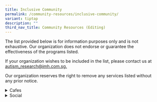 ```yaml
---
title: Inclusive Community
permalink: /community-resources/inclusive-community/
variant: tiptap
description: ""
third_nav_title: Community Resources (Editing)
---
```

<p>The list provided below is for information purposes only and is not exhaustive.
Our organization does not endorse or guarantee the effectiveness of the
programs listed.</p>
<p>If your organization wishes to be included in the list, please contact
us at <a href="mailto:autism_research@imh.com.sg" rel="noopener noreferrer nofollow" target="_blank">autism_research@imh.com.sg.</a>
</p>
<p>Our organization reserves the right to remove any services listed without
any prior notice.</p>
<div data-type="detailGroup" class="isomer-accordion isomer-accordion-white">
<details class="isomer-details">
<summary>Cafes</summary>
<div data-type="detailsContent" class="isomer-details-content">
<table style="minWidth: 50px">
<colgroup>
<col>
<col>
</colgroup>
<tbody>
<tr>
<th rowspan="1" colspan="1">
<p>Organisation
<br>&amp; Contact Details</p>
</th>
<th rowspan="1" colspan="1">
<p>More Information</p>
</th>
</tr>
<tr>
<td rowspan="1" colspan="1">
<p><strong><a href="https://crossingscafe.com.sg/" rel="noopener nofollow" target="_blank">Crossings Café</a></strong>
<br>
<br>Tel: 6338 2669
<br>Email:
<br><a href="mailto:manager@crossingscafe.com.sg" rel="noopener noreferrer nofollow" target="_blank">manager@crossingscafe.com.sg</a>
</p>
</td>
<td rowspan="1" colspan="1">
<p>A social-enterprise that serves quality food at great prices.</p>
<p>Currently, interns of the cafe consist of students from Assumption Pathway
School and Bettr Barista.</p>
<p></p>
<p>Tues - Sun: 10:00am - 10:00pm</p>
<p></p>
<p><em>Location: Catholic Centre, 55 Waterloo Street, S187954</em>
</p>
</td>
</tr>
<tr>
<td rowspan="1" colspan="1">
<p><strong><a href="https://forewordcoffee.com/" rel="noopener nofollow" target="_blank">Foreword Coffee</a></strong>
</p>
<p></p>
<p>Tel: 8949 0142</p>
</td>
<td rowspan="1" colspan="1">
<p>A social enterprise cafe that provides employment opportunities for persons
with disabilities, special needs, and mental health conditions.</p>
<p></p>
<p>Mon - Fri: 8am - 5pm</p>
<p></p>
<p><em>Location: NUS | Mediacorp Campus | Temasek Shophouse | Esplanade Mall</em>
</p>
</td>
</tr>
<tr>
<td rowspan="1" colspan="1">
<p><strong><a href="https://www.facebook.com/cafemetta/" rel="noopener nofollow" target="_blank">Metta Cafe</a></strong>
</p>
<p></p>
<p>Tel: 6580 4624
<br>Email:
<br><a href="mailto:mettacafe@metta.org.sg" rel="noopener noreferrer nofollow" target="_blank">mettacafe@metta.org.sg</a>
</p>
</td>
<td rowspan="1" colspan="1">
<p>A bakery that provides employment and training for youths with special
needs.</p>
<p></p>
<p>Click <a href="https://shop.metta.org.sg/" rel="noopener nofollow" target="_blank">here</a> to
order cakes and pastries.
<br>Click <a href="https://shop.metta.org.sg/collections/donatemeal" rel="noopener nofollow" target="_blank">here</a> to
donate a meal/cake.</p>
<p></p>
<p>Mon - Sun: 7am - 5pm
<br>(Last order: 3:45pm)</p>
<p></p>
<p><em>Location: Metta Building Level 1, Metta Cafe, 32 Simei Street 1, S529950</em>
</p>
</td>
</tr>
</tbody>
</table>
</div>
</details>
</div>
<div data-type="detailGroup" class="isomer-accordion-group isomer-accordion isomer-accordion-white">
<details class="isomer-details">
<summary>Social</summary>
<div data-type="detailsContent" class="isomer-details-content">
<table style="minWidth: 50px">
<colgroup>
<col>
<col>
</colgroup>
<tbody>
<tr>
<th rowspan="1" colspan="1">
<p>Organisation
<br>&amp; Contact Details</p>
</th>
<th rowspan="1" colspan="1">
<p>More Information</p>
</th>
</tr>
<tr>
<td rowspan="1" colspan="1">
<p><a href="https://www.goodlifebefrienders.sg/" rel="noopener nofollow" target="_blank">Good Life Befrienders Programme</a>
</p>
<p></p>
<p>Tel: 8797 6304
<br>Email:
<br><a href="mailto:glbf@rainbowcentre.org.sg" rel="noopener noreferrer nofollow" target="_blank">glbf@rainbowcentre.org.sg</a>
</p>
</td>
<td rowspan="1" colspan="1">
<p>A one-year befriending programme, to provide young adults with disabilities
participation in community and develop friendships.</p>
<p></p>
<p>This programme addresses challenges of social isolation faced by graduates
who often experience a drop in services and support as they transition
out of school.</p>
</td>
</tr>
<tr>
<td rowspan="1" colspan="1">
<p><strong><a href="minds.org.sg/for-adults/mtc/" rel="noopener nofollow" target="_blank">MINDS: Me Too! Club</a></strong>
</p>
<p></p>
<p>Tel: 8905 0965
<br>Email:
<br><a href="mailto:mtc@minds.org.sg" rel="noopener noreferrer nofollow" target="_blank">mtc@minds.org.sg</a>
</p>
</td>
<td rowspan="1" colspan="1">
<p>A social club that aims to promote:</p>
<ul data-tight="true" class="tight">
<li>
<p>The quality of life of adults with ID</p>
</li>
<li>
<p>Engagement through leisure and recreational programmes</p>
</li>
</ul>
<p></p>
<p>Weekly 10-week modular activities: Sports and Art Monthly outings.</p>
</td>
</tr>
<tr>
<td rowspan="1" colspan="1">
<p><strong><a href="https://eli-grant.sg/project/ymca-club-lite" rel="noopener nofollow" target="_blank">YMCA Club Lite</a></strong>
</p>
<p></p>
<p>Tel: 8727 6930
<br>Email:
<br><a href="mailto:csp@ymca.org.sg" rel="noopener noreferrer nofollow" target="_blank">csp@ymca.org.sg</a>
</p>
<p></p>
<p>Click <a href="tinyurl.com/Y-CLUBLITE" rel="noopener nofollow" target="_blank">here</a> for
the registration link.</p>
</td>
<td rowspan="1" colspan="1">
<p>A club for special needs youth to hang out!</p>
<p></p>
<p>Activities include:</p>
<ul data-tight="true" class="tight">
<li>
<p>Baking</p>
</li>
<li>
<p>Photography</p>
</li>
<li>
<p>Outdoor activities</p>
</li>
</ul>
<p></p>
<p>Perks include:</p>
<ul data-tight="true" class="tight">
<li>
<p>Welcome gift</p>
</li>
<li>
<p>Exclusive activities/workshops/events</p>
</li>
<li>
<p>Discounted rates on programmes</p>
</li>
<li>
<p>YMCA membership privileges</p>
</li>
</ul>
<p></p>
<p><em>*Please note that there is an age requirement of 18 years and above to be eligible for YMCA Club Lite.</em>
</p>
</td>
</tr>
</tbody>
</table>
<p></p>
</div>
</details>
</div>
<p></p>